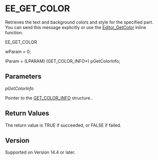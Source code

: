 # EE\_GET\_COLOR

Retrieves the text and background colors and style for the specified part. You can send
this message explicitly or use the
[Editor\_GetColor](../macro/editor_getcolor) inline function.

EE\_GET\_COLOR

wParam = 0;

lParam = (LPARAM) (GET\_COLOR\_INFO\*) pGetColorInfo;

## Parameters

_pGetColorInfo_

Pointer to the [GET\_COLOR\_INFO](../structure/get_color_info) structure..

## Return Values

The return value is TRUE if succeeded, or FALSE if failed.

## Version

Supported on Version 14.4 or later.
